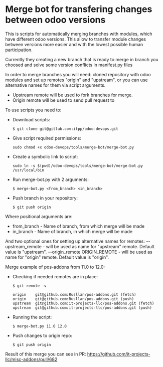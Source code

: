 Merge bot for transfering changes between odoo versions 
=======================================================

This is scripts for automatically merging branches with modules, which have different odoo versions. This allow to transfer module changes between versions more easier and with the lowest possible human participation.

Currently they creating a new branch that is ready to merge in branch you choosed and solve some version conflicts in manifest.py files

In order to merge branches you will need: cloned repository with odoo modules and set up remotes "origin" and "upstream", or you can use alternative names for them via script arguments.

* Upstream remote will be used to fork branches for merge.
* Origin remote will be used to send pull request to

To use scripts you need to:

* Download scripts:

      $ git clone git@gitlab.com:itpp/odoo-devops.git 

* Give script required permissions: 

      sudo chmod +x odoo-devops/tools/merge-bot/merge-bot.py
      
* Create a symbolic link to script:

      sudo ln -s $(pwd)/odoo-devops/tools/merge-bot/merge-bot.py /usr/local/bin

* Run merge-bot.py with 2 arguments:

      $ merge-bot.py <from_branch> <in_branch>

* Push branch in your repository:

      $ git push origin
      
Where positional arguments are:
* from_branch - Name of branch, from which merge will be made
* in_branch - Name of branch, in which merge will be made

And two optional ones for setting up alternative names for remotes:
--upstream_remote - will be used as name for "upstream" remote. Default value is "upstream".
--origin_remote ORIGIN_REMOTE - will be used as name for "origin" remote. Default value is "origin".


Merge example of pos-addons from 11.0 to 12.0:

* Checking if needed remotes are in place:

      $ git remote -v

      origin	git@github.com:Rusllan/pos-addons.git (fetch)
      origin	git@github.com:Rusllan/pos-addons.git (push)
      upstream	git@github.com:it-projects-llc/pos-addons.git (fetch)
      upstream	git@github.com:it-projects-llc/pos-addons.git (push)

* Running the script: 

      $ merge-bot.py 11.0 12.0
      
* Push changes to origin repo:

      $ git push origin
      
Result of this merge you can see in PR: https://github.com/it-projects-llc/misc-addons/pull/682 

